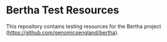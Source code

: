 # Bertha Test Resources

This repository contains testing resources for the Bertha project (https://github.com/genomicsengland/bertha).


